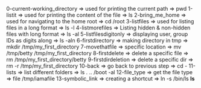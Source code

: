 0-current-working_directory => used for printing the current path => pwd
1-listit => used for printing the content of the file => ls
2-bring_me_home => used for navigating to the home root => cd /root
3-listfiles => used for listing files in a long format => ls -l
4-listmorefiles => Listing hidden & non-hidden files with long format => ls -al 5-listfilesdigitonly => displaying user, group IDs as digits along => ls -aln
6-firstdirectory => making directory in tmp => mkdir /tmp/my_first_directory
7-movethatfile => specific location => mv /tmp/betty /tmp/my_first_directory
8-firstdelete => delete a specific file => rm /tmp/my_first_directory/betty
9-firstdirdeletion => delete a specific dir => rm -r /tmp/my_first_directory
10-back => go back to previous step => cd -
11-lists => list different folders => ls . .. /boot -al
12-file_type => get the file type => file /tmp/iamafile
13-symbolic_link => creating a shortcut => ln -s /bin/ls __ls__
